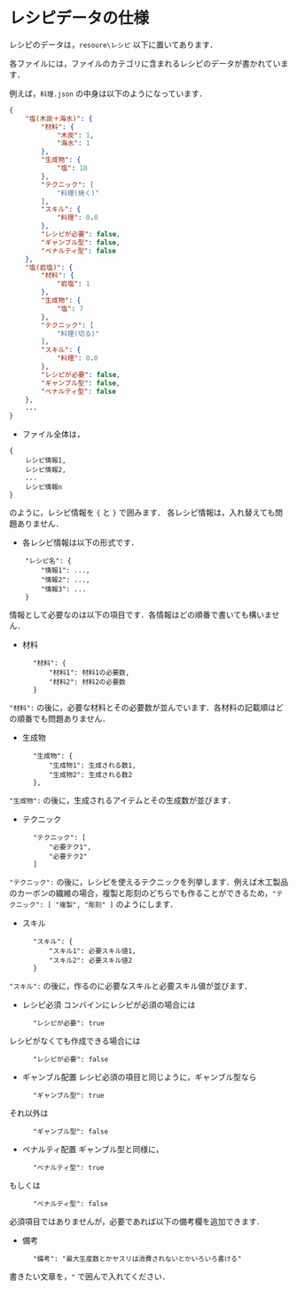 # レシピデータの仕様

レシピのデータは，`resoure\レシピ` 以下に置いてあります．

各ファイルには，ファイルのカテゴリに含まれるレシピのデータが書かれています．

例えば，`料理.json` の中身は以下のようになっています．

```json
{
    "塩(木炭＋海水)": {
        "材料": {
            "木炭": 1,
            "海水": 1
        },
        "生成物": {
            "塩": 18
        },
        "テクニック": [
            "料理(焼く)"
        ],
        "スキル": {
            "料理": 0.0
        },
        "レシピが必要": false,
        "ギャンブル型": false,
        "ペナルティ型": false
    },
    "塩(岩塩)": {
        "材料": {
            "岩塩": 1
        },
        "生成物": {
            "塩": 7
        },
        "テクニック": [
            "料理(切る)"
        ],
        "スキル": {
            "料理": 0.0
        },
        "レシピが必要": false,
        "ギャンブル型": false,
        "ペナルティ型": false
    },
    ...
}

```

- ファイル全体は，
```
{
    レシピ情報1,
    レシピ情報2,
    ...
    レシピ情報n
}
```
のように，レシピ情報を `{` と `}` で囲みます．
各レシピ情報は，入れ替えても問題ありません．

- 各レシピ情報は以下の形式です．
```
    "レシピ名": {
        "情報1": ...,
        "情報2": ...,
        "情報3": ...
    }
```
情報として必要なのは以下の項目です．各情報はどの順番で書いても構いません．
  - 材料

  ```
        "材料": {
            "材料1": 材料1の必要数,
            "材料2": 材料2の必要数
        }
  ```
  `"材料":` の後に，必要な材料とその必要数が並んでいます．各材料の記載順はどの順番でも問題ありません．
  - 生成物

  ```
        "生成物": {
            "生成物1": 生成される数1,
            "生成物2": 生成される数2
        },
  ```
  `"生成物":` の後に，生成されるアイテムとその生成数が並びます．
  - テクニック

  ```
        "テクニック": [
            "必要テク1",
            "必要テク2"
        ]
  ```
  `"テクニック":` の後に，レシピを使えるテクニックを列挙します．例えば木工製品のカーボンの繊維の場合，複製と彫刻のどちらでも作ることができるため，`"テクニック": [ "複製", "彫刻" ]` のようにします．

  - スキル

  ```
        "スキル": {
            "スキル1": 必要スキル値1,
            "スキル2": 必要スキル値2
        }
  ```
  `"スキル":` の後に，作るのに必要なスキルと必要スキル値が並びます．

  - レシピ必須
  コンバインにレシピが必須の場合には

  ```
        "レシピが必要": true
  ```
  レシピがなくても作成できる場合には

  ```
        "レシピが必要": false
  ```
  - ギャンブル配置
  レシピ必須の項目と同じように，ギャンブル型なら

  ```
        "ギャンブル型": true
  ```
  それ以外は

  ```
        "ギャンブル型": false
  ```
  - ペナルティ配置
  ギャンブル型と同様に，

  ```
        "ペナルティ型": true
  ```
  もしくは

  ```
        "ペナルティ型": false
  ```

必須項目ではありませんが，必要であれば以下の備考欄を追加できます．
  - 備考

  ```
        "備考": "最大生産数とかヤスリは消費されないとかいろいろ書ける"
  ```
  書きたい文章を，`"` で囲んで入れてください．

